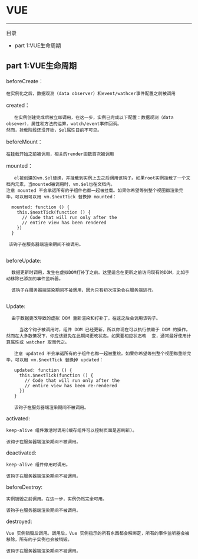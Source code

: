 VUE
=============
- - -
目录
-  part 1:VUE生命周期

##  part 1:VUE生命周期

beforeCreate：
```
在实例化之后，数据观测（data observer）和event/wathcer事件配置之前被调用

```
created：
```
   在实例创建完成后被立即调用，在这一步，实例已完成以下配置：数据观测（data obsever），属性和方法的运算，watch/event事件回调。
然而，挂载阶段还没开始，$el属性目前不可见。

```
beforeMount：

```
在挂载开始之前被调用，相关的render函数首次被调用

```
mounted：

```
   el被创建的vm.$el替换，并挂载到实例上去之后调用该钩子。如果root实例挂载了一个文档内元素，当mounted被调用时，vm.$el也在文档内。
注意 mounted 不会承诺所有的子组件也都一起被挂载。如果你希望等到整个视图都渲染完毕，可以用可以用 vm.$nextTick 替换掉 mounted：

  mounted: function () {
    this.$nextTick(function () {
      // Code that will run only after the
      // entire view has been rendered
    })
  }
  
 该钩子在服务器端渲染期间不被调用。  
 
``` 
beforeUpdate:

```
  数据更新时调用，发生在虚拟DOM打补丁之前。这里适合在更新之前访问现有的DOM，比如手动移除已添加的事件监听器。
  
  该钩子在服务器端渲染期间不被调用，因为只有初次渲染会在服务端进行。
  

```
Update:

```
  由于数据更改导致的虚拟 DOM 重新渲染和打补丁，在这之后会调用该钩子。
  
     当这个钩子被调用时，组件 DOM 已经更新，所以你现在可以执行依赖于 DOM 的操作。然而在大多数情况下，你应该避免在此期间更改状态。如果要相应状态改  变，通常最好使用计算属性或 watcher 取而代之。

   注意 updated 不会承诺所有的子组件也都一起被重绘。如果你希望等到整个视图都重绘完毕，可以用 vm.$nextTick 替换掉 updated：

   updated: function () {
     this.$nextTick(function () {
       // Code that will run only after the
       // entire view has been re-rendered
     })
   }
   
   该钩子在服务器端渲染期间不被调用。

```
activated:
```
keep-alive 组件激活时调用(缓存组件可以控制页面是否刷新)。

该钩子在服务器端渲染期间不被调用。

```

deactivated:
```
keep-alive 组件停用时调用。

该钩子在服务器端渲染期间不被调用。

```

beforeDestroy:
```
实例销毁之前调用。在这一步，实例仍然完全可用。

该钩子在服务器端渲染期间不被调用。

```
destroyed:
```
Vue 实例销毁后调用。调用后，Vue 实例指示的所有东西都会解绑定，所有的事件监听器会被移除，所有的子实例也会被销毁。

该钩子在服务器端渲染期间不被调用。

```












